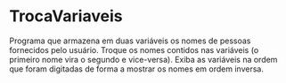 # TrocaVariaveis
Programa que armazena em duas variáveis os nomes de pessoas fornecidos pelo usuário. Troque os nomes contidos nas variáveis (o primeiro nome vira o segundo e vice-versa).  Exiba as variáveis na ordem que foram digitadas de forma a mostrar os nomes em ordem inversa.
